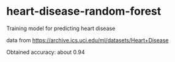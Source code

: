 # heart-disease-random-forest


Training model for predicting heart disease 

data from https://archive.ics.uci.edu/ml/datasets/Heart+Disease


Obtained accuracy: about 0.94
